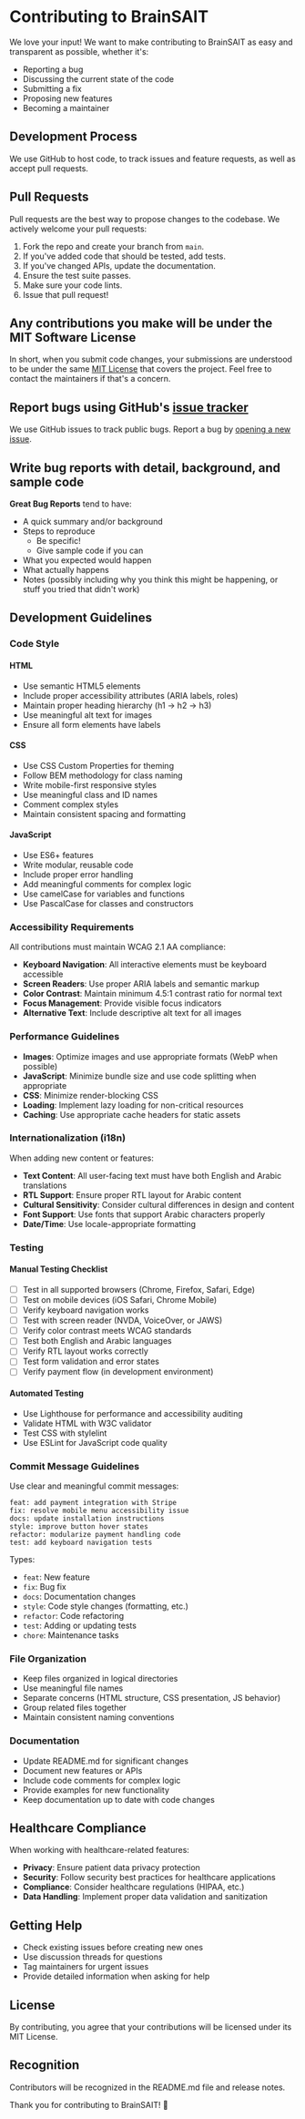 # Contributing to BrainSAIT

We love your input! We want to make contributing to BrainSAIT as easy and transparent as possible, whether it's:

- Reporting a bug
- Discussing the current state of the code
- Submitting a fix
- Proposing new features
- Becoming a maintainer

## Development Process

We use GitHub to host code, to track issues and feature requests, as well as accept pull requests.

## Pull Requests

Pull requests are the best way to propose changes to the codebase. We actively welcome your pull requests:

1. Fork the repo and create your branch from `main`.
2. If you've added code that should be tested, add tests.
3. If you've changed APIs, update the documentation.
4. Ensure the test suite passes.
5. Make sure your code lints.
6. Issue that pull request!

## Any contributions you make will be under the MIT Software License

In short, when you submit code changes, your submissions are understood to be under the same [MIT License](http://choosealicense.com/licenses/mit/) that covers the project. Feel free to contact the maintainers if that's a concern.

## Report bugs using GitHub's [issue tracker](https://github.com/Fadil369/brainsait-io/issues)

We use GitHub issues to track public bugs. Report a bug by [opening a new issue](https://github.com/Fadil369/brainsait-io/issues/new).

## Write bug reports with detail, background, and sample code

**Great Bug Reports** tend to have:

- A quick summary and/or background
- Steps to reproduce
  - Be specific!
  - Give sample code if you can
- What you expected would happen
- What actually happens
- Notes (possibly including why you think this might be happening, or stuff you tried that didn't work)

## Development Guidelines

### Code Style

#### HTML
- Use semantic HTML5 elements
- Include proper accessibility attributes (ARIA labels, roles)
- Maintain proper heading hierarchy (h1 → h2 → h3)
- Use meaningful alt text for images
- Ensure all form elements have labels

#### CSS
- Use CSS Custom Properties for theming
- Follow BEM methodology for class naming
- Write mobile-first responsive styles
- Use meaningful class and ID names
- Comment complex styles
- Maintain consistent spacing and formatting

#### JavaScript
- Use ES6+ features
- Write modular, reusable code
- Include proper error handling
- Add meaningful comments for complex logic
- Use camelCase for variables and functions
- Use PascalCase for classes and constructors

### Accessibility Requirements

All contributions must maintain WCAG 2.1 AA compliance:

- **Keyboard Navigation**: All interactive elements must be keyboard accessible
- **Screen Readers**: Use proper ARIA labels and semantic markup
- **Color Contrast**: Maintain minimum 4.5:1 contrast ratio for normal text
- **Focus Management**: Provide visible focus indicators
- **Alternative Text**: Include descriptive alt text for all images

### Performance Guidelines

- **Images**: Optimize images and use appropriate formats (WebP when possible)
- **JavaScript**: Minimize bundle size and use code splitting when appropriate
- **CSS**: Minimize render-blocking CSS
- **Loading**: Implement lazy loading for non-critical resources
- **Caching**: Use appropriate cache headers for static assets

### Internationalization (i18n)

When adding new content or features:

- **Text Content**: All user-facing text must have both English and Arabic translations
- **RTL Support**: Ensure proper RTL layout for Arabic content
- **Cultural Sensitivity**: Consider cultural differences in design and content
- **Font Support**: Use fonts that support Arabic characters properly
- **Date/Time**: Use locale-appropriate formatting

### Testing

#### Manual Testing Checklist

- [ ] Test in all supported browsers (Chrome, Firefox, Safari, Edge)
- [ ] Test on mobile devices (iOS Safari, Chrome Mobile)
- [ ] Verify keyboard navigation works
- [ ] Test with screen reader (NVDA, VoiceOver, or JAWS)
- [ ] Verify color contrast meets WCAG standards
- [ ] Test both English and Arabic languages
- [ ] Verify RTL layout works correctly
- [ ] Test form validation and error states
- [ ] Verify payment flow (in development environment)

#### Automated Testing

- Use Lighthouse for performance and accessibility auditing
- Validate HTML with W3C validator
- Test CSS with stylelint
- Use ESLint for JavaScript code quality

### Commit Message Guidelines

Use clear and meaningful commit messages:

```
feat: add payment integration with Stripe
fix: resolve mobile menu accessibility issue
docs: update installation instructions
style: improve button hover states
refactor: modularize payment handling code
test: add keyboard navigation tests
```

Types:
- `feat`: New feature
- `fix`: Bug fix
- `docs`: Documentation changes
- `style`: Code style changes (formatting, etc.)
- `refactor`: Code refactoring
- `test`: Adding or updating tests
- `chore`: Maintenance tasks

### File Organization

- Keep files organized in logical directories
- Use meaningful file names
- Separate concerns (HTML structure, CSS presentation, JS behavior)
- Group related files together
- Maintain consistent naming conventions

### Documentation

- Update README.md for significant changes
- Document new features or APIs
- Include code comments for complex logic
- Provide examples for new functionality
- Keep documentation up to date with code changes

## Healthcare Compliance

When working with healthcare-related features:

- **Privacy**: Ensure patient data privacy protection
- **Security**: Follow security best practices for healthcare applications
- **Compliance**: Consider healthcare regulations (HIPAA, etc.)
- **Data Handling**: Implement proper data validation and sanitization

## Getting Help

- Check existing issues before creating new ones
- Use discussion threads for questions
- Tag maintainers for urgent issues
- Provide detailed information when asking for help

## License

By contributing, you agree that your contributions will be licensed under its MIT License.

## Recognition

Contributors will be recognized in the README.md file and release notes.

Thank you for contributing to BrainSAIT! 🚀